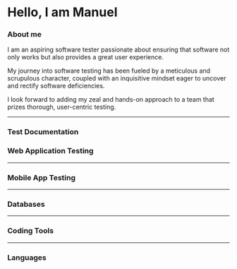<h1>Hello, I am Manuel</h1>

<!-- Table of contents

---

---

---

---

-->

<h3 id="about">About me</h3>
<p>I am an aspiring software tester passionate about ensuring that software not only works but also provides a great user experience. 
    <p>My journey into software testing has been fueled by a meticulous and scrupulous character, coupled with an inquisitive mindset eager to uncover and rectify software deficiencies.</p>
    I look forward to adding my zeal and hands-on approach to a team that prizes thorough, user-centric testing.</p>
</p>

<!-- CV 
-------
-------
-------
-------
-------
-------
-------

-->
____

<h3>Test Documentation</h3>
<div>
    
</div>



<h3>Web Application Testing</h3>

____

<h3>Mobile App Testing</h3>

____

<h3>Databases</h3>

____

<h3>Coding Tools</h3>

____

<h3>Languages</h3>

